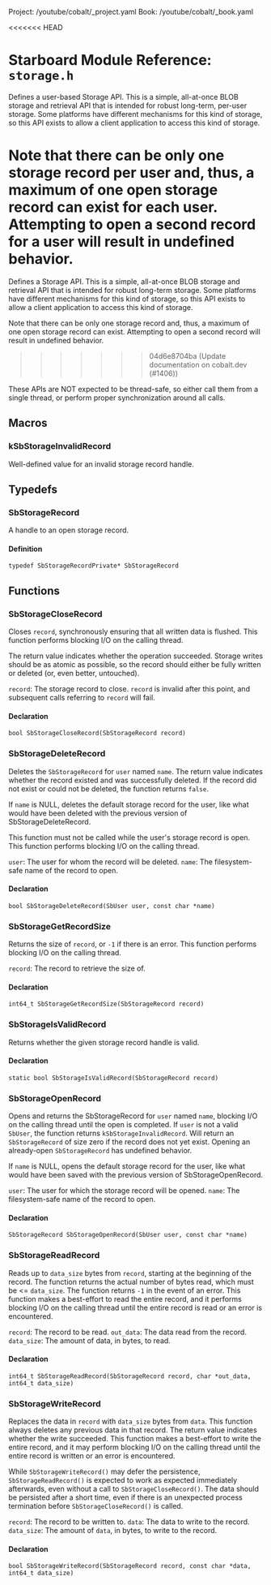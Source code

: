 Project: /youtube/cobalt/_project.yaml
Book: /youtube/cobalt/_book.yaml

<<<<<<< HEAD
# Starboard Module Reference: `storage.h`

Defines a user-based Storage API. This is a simple, all-at-once BLOB storage and
retrieval API that is intended for robust long-term, per-user storage. Some
platforms have different mechanisms for this kind of storage, so this API exists
to allow a client application to access this kind of storage.

Note that there can be only one storage record per user and, thus, a maximum of
one open storage record can exist for each user. Attempting to open a second
record for a user will result in undefined behavior.
=======
Defines a Storage API. This is a simple, all-at-once BLOB storage and retrieval
API that is intended for robust long-term storage. Some platforms have different
mechanisms for this kind of storage, so this API exists to allow a client
application to access this kind of storage.

Note that there can be only one storage record and, thus, a maximum of one open
storage record can exist. Attempting to open a second record will result in
undefined behavior.
>>>>>>> 04d6e8704ba (Update documentation on cobalt.dev (#1406))

These APIs are NOT expected to be thread-safe, so either call them from a single
thread, or perform proper synchronization around all calls.

## Macros

### kSbStorageInvalidRecord

Well-defined value for an invalid storage record handle.

## Typedefs

### SbStorageRecord

A handle to an open storage record.

#### Definition

```
typedef SbStorageRecordPrivate* SbStorageRecord
```

## Functions

### SbStorageCloseRecord

Closes `record`, synchronously ensuring that all written data is flushed. This
function performs blocking I/O on the calling thread.

The return value indicates whether the operation succeeded. Storage writes
should be as atomic as possible, so the record should either be fully written or
deleted (or, even better, untouched).

`record`: The storage record to close. `record` is invalid after this point, and
subsequent calls referring to `record` will fail.

#### Declaration

```
bool SbStorageCloseRecord(SbStorageRecord record)
```

### SbStorageDeleteRecord

Deletes the `SbStorageRecord` for `user` named `name`. The return value
indicates whether the record existed and was successfully deleted. If the record
did not exist or could not be deleted, the function returns `false`.

If `name` is NULL, deletes the default storage record for the user, like what
would have been deleted with the previous version of SbStorageDeleteRecord.

This function must not be called while the user's storage record is open. This
function performs blocking I/O on the calling thread.

`user`: The user for whom the record will be deleted. `name`: The filesystem-
safe name of the record to open.

#### Declaration

```
bool SbStorageDeleteRecord(SbUser user, const char *name)
```

### SbStorageGetRecordSize

Returns the size of `record`, or `-1` if there is an error. This function
performs blocking I/O on the calling thread.

`record`: The record to retrieve the size of.

#### Declaration

```
int64_t SbStorageGetRecordSize(SbStorageRecord record)
```

### SbStorageIsValidRecord

Returns whether the given storage record handle is valid.

#### Declaration

```
static bool SbStorageIsValidRecord(SbStorageRecord record)
```

### SbStorageOpenRecord

Opens and returns the SbStorageRecord for `user` named `name`, blocking I/O on
the calling thread until the open is completed. If `user` is not a valid
`SbUser`, the function returns `kSbStorageInvalidRecord`. Will return an
`SbStorageRecord` of size zero if the record does not yet exist. Opening an
already-open `SbStorageRecord` has undefined behavior.

If `name` is NULL, opens the default storage record for the user, like what
would have been saved with the previous version of SbStorageOpenRecord.

`user`: The user for which the storage record will be opened. `name`: The
filesystem-safe name of the record to open.

#### Declaration

```
SbStorageRecord SbStorageOpenRecord(SbUser user, const char *name)
```

### SbStorageReadRecord

Reads up to `data_size` bytes from `record`, starting at the beginning of the
record. The function returns the actual number of bytes read, which must be <=
`data_size`. The function returns `-1` in the event of an error. This function
makes a best-effort to read the entire record, and it performs blocking I/O on
the calling thread until the entire record is read or an error is encountered.

`record`: The record to be read. `out_data`: The data read from the record.
`data_size`: The amount of data, in bytes, to read.

#### Declaration

```
int64_t SbStorageReadRecord(SbStorageRecord record, char *out_data, int64_t data_size)
```

### SbStorageWriteRecord

Replaces the data in `record` with `data_size` bytes from `data`. This function
always deletes any previous data in that record. The return value indicates
whether the write succeeded. This function makes a best-effort to write the
entire record, and it may perform blocking I/O on the calling thread until the
entire record is written or an error is encountered.

While `SbStorageWriteRecord()` may defer the persistence,
`SbStorageReadRecord()` is expected to work as expected immediately afterwards,
even without a call to `SbStorageCloseRecord()`. The data should be persisted
after a short time, even if there is an unexpected process termination before
`SbStorageCloseRecord()` is called.

`record`: The record to be written to. `data`: The data to write to the record.
`data_size`: The amount of `data`, in bytes, to write to the record.

#### Declaration

```
bool SbStorageWriteRecord(SbStorageRecord record, const char *data, int64_t data_size)
```

